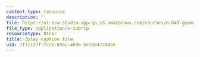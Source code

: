 ```yaml
---
content_type: resource
description: ''
file: https://ol-ocw-studio-app-qa.s3.amazonaws.com/courses/6-849-geometric-folding-algorithms-linkages-origami-polyhedra-fall-2012/7f11127ffcc609ac4696be196472445e_Ao9qzPPfTJM.srt
file_type: application/x-subrip
resourcetype: Other
title: 3play caption file
uid: 7f11127f-fcc6-09ac-4696-be196472445e
---
```

